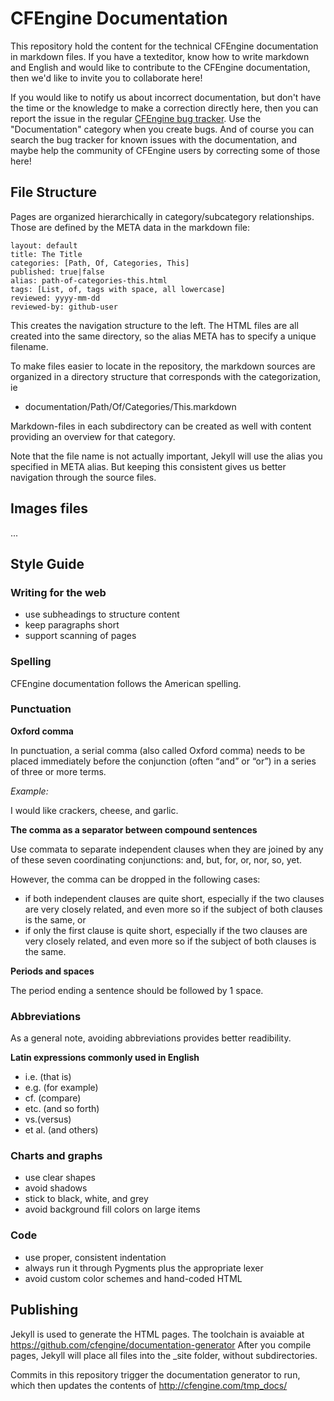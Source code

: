 # CFEngine Documentation

This repository hold the content for the technical CFEngine documentation in markdown files. If you have a texteditor,
know how to write markdown and English and would like to contribute to the CFEngine documentation, then we'd like to
invite you to collaborate here!

If you would like to notify us about incorrect documentation, but don't have the time or the knowledge to make a correction
directly here, then you can report the issue in the regular [CFEngine bug tracker](https://cfengine.com/dev/projects/core).
Use the "Documentation" category when you create bugs. And of course you can search the bug tracker for known issues with
the documentation, and maybe help the community of CFEngine users by correcting some of those here!

## File Structure

Pages are organized hierarchically in category/subcategory relationships. Those are defined by the META data in the
markdown file:

    layout: default
    title: The Title
    categories: [Path, Of, Categories, This]
    published: true|false
    alias: path-of-categories-this.html
    tags: [List, of, tags with space, all lowercase]
    reviewed: yyyy-mm-dd
    reviewed-by: github-user

This creates the navigation structure to the left. The HTML files are all created into the same directory, so the alias
META has to specify a unique filename.

To make files easier to locate in the repository, the markdown sources are organized in a directory structure that
corresponds with the categorization, ie

* documentation/Path/Of/Categories/This.markdown

Markdown-files in each subdirectory can be created as well with content providing an overview for that category.

Note that the file name is not actually important, Jekyll will use the alias you specified in META alias. But keeping
this consistent gives us better navigation through the source files.

## Images files

...

## Style Guide

### Writing for the web

* use subheadings to structure content
* keep paragraphs short
* support scanning of pages

### Spelling

CFEngine documentation follows the American spelling.

### Punctuation

**Oxford comma**

In punctuation, a serial comma (also called Oxford comma) needs to be placed immediately before the conjunction
(often “and” or “or”) in a series of three or more terms.

*Example:*

I would like crackers, cheese, and garlic.

**The comma as a separator between compound sentences**

Use commata to separate independent clauses when they are joined by any of these seven coordinating conjunctions:
and, but, for, or, nor, so, yet.

However, the comma can be dropped in the following cases:

* if both independent clauses are quite short, especially if the two clauses are very closely related, and even more
so if the subject of both clauses is the same, or
* if only the first clause is quite short, especially if the two clauses are very closely related, and even more so if
the subject of both clauses is the same.

**Periods and spaces**

The period ending a sentence should be followed by 1 space.

### Abbreviations

As a general note, avoiding abbreviations provides better readibility.

**Latin expressions commonly used in English**

* i.e. (that is)
* e.g. (for example)
* cf. (compare)
* etc. (and so forth)
* vs.(versus)
* et al. (and others)

### Charts and graphs

* use clear shapes
* avoid shadows
* stick to black, white, and grey
* avoid background fill colors on large items

### Code

* use proper, consistent indentation
* always run it through Pygments plus the appropriate lexer
* avoid custom color schemes and hand-coded HTML

## Publishing

Jekyll is used to generate the HTML pages. The toolchain is avaiable at https://github.com/cfengine/documentation-generator
After you compile pages, Jekyll will place all files into the _site folder, without subdirectories.

Commits in this repository trigger the documentation generator to run, which then updates the contents of
http://cfengine.com/tmp_docs/
